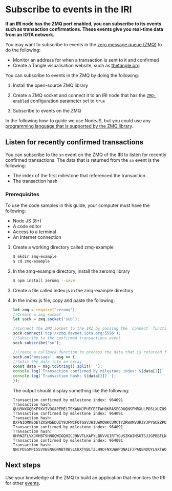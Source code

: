 # Subscribe to events in the IRI

**If an IRI node has the ZMQ port enabled, you can subscribe to its events such as transaction confirmations. These events give you real-time data from an IOTA network.**

You may want to subscribe to events in the [zero message queue (ZMQ)](../concepts/zero-message-queue.md) to do the following:

* Monitor an address for when a transaction is sent to it and confirmed
* Create a Tangle visualisation website, such as [thetangle.org](https://thetangle.org/)

You can subscribe to events in the ZMQ by doing the following:

1. Install the open-source ZMQ library

2. Create a ZMQ socket and connect it to an IRI node that has the [`ZMQ-enabled` configuration parameter](../references/iri-configuration-options.md#zmq-enabled) set to `true`

3. Subscribe to events on the ZMQ

In the following how-to guide we use NodeJS, but you could use any [programming language that is supported by the ZMQ library](http://zguide.zeromq.org/page:all).

## Listen for recently confirmed transactions

You can subscribe to the `sn` event on the ZMQ of the IRI to listen for recently confirmed transactions. The data that is returned from the `sn` event is the following:
* The index of the first milestone that referenced the transaction
* The transaction hash

### Prerequisites

To use the code samples in this guide, your computer must have the following:

* Node JS (8+)
* A code editor
* Access to a terminal
* An Internet connection

1. Create a working directory called zmq-example

    ```bash
    $ mkdir zmq-example
    $ cd zmq-example
    ```

2. In the zmq-example directory, install the zeromq library

    ```bash
    $ npm install zeromq --save
    ```

3. Create a file called index.js in the zmq-example directory

4. In the index.js file, copy and paste the following:

    ```javascript
    let zmq = require('zeromq');
    //Create a zmq socket
    let sock = zmq.socket('sub');

    //Connect the ZMQ socket to the IRI by passing the `connect` function the URL or the IP address of the IRI and the ZMQ port
    sock.connect('tcp://zmq.devnet.iota.org:5556');
    //Subscribe to the confirmed transactions event
    sock.subscribe('sn');

    //Create a callback function to process the data that is returned from the ZMQ
    sock.on('message', msg => {
    //Split the data into an array
    const data = msg.toString().split(' ');
    console.log(`Transaction confirmed by milestone index: ${data[1]}` );
    console.log(`Transaction hash: ${data[2]}` );
    });
    ```

    The output should display something like the following:
    ```shell
    Transaction confirmed by milestone index: 964091
    Transaction hash: QUU9NXGQBKF9XVIVOGAPEMELTEKANNJPUFCEEFWHQKRASFGDUQNSFMRXULPDSLXUZU9NVQQEBAQLVG999
    Transaction confirmed by milestone index: 964091
    Transaction hash: DXFNIOMKEOETZXSMGEDUIY9JFWCFQTGSVJHIUWMQWKCUMCTYZRWAMVURZYJPYGUBZPUELKVZSALNNU999
    Transaction confirmed by milestone index: 964091
    Transaction hash: OHRNZFLVXJVHBT9HNOQWIOQHICJ9NVTLKAPYLBUVVGIRTYGUSZKWINSUTSJJGPBBFLNCGUFTVYFNNF999
    Transaction confirmed by milestone index: 964091
    Transaction hash: QNCPDSSMPISSVXBENGGNNBTRBSLCBXTVBLTZLH9DFNXUWWPQNAIFJPAQENDUYL9XTWOMNURAGRFNWN999
    ```
## Next steps

Use your knowledge of the ZMQ to build an application that monitors the IRI for other [events](../references/zmq-events.md). 
